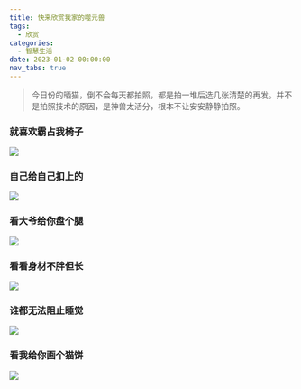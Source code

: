 ```yaml
---
title: 快来欣赏我家的噬元兽
tags:
  - 欣赏
categories:
  - 智慧生活
date: 2023-01-02 00:00:00
nav_tabs: true
---
```


> 今日份的晒猫，倒不会每天都拍照，都是拍一堆后选几张清楚的再发。并不是拍照技术的原因，是神兽太活分，根本不让安安静静拍照。

<!-- more -->

### 就喜欢霸占我椅子

![](https://cdn.dusays.com/2023/01/541-1.jpg)

### 自己给自己扣上的

![](https://cdn.dusays.com/2023/01/541-2.jpg)

### 看大爷给你盘个腿

![](https://cdn.dusays.com/2023/01/541-3.jpg)

### 看看身材不胖但长

![](https://cdn.dusays.com/2023/01/541-4.jpg)

### 谁都无法阻止睡觉

![](https://cdn.dusays.com/2023/01/541-5.jpg)

### 看我给你画个猫饼

![](https://cdn.dusays.com/2023/01/541-6.jpg)
